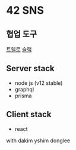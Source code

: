 # 42 SNS

## 협업 도구

[트렐로](https://trello.com/b/DFfWnGrR/42-sns)
[슬랙](https://42sns.slack.com)

## Server stack

- node js (v12 stable)
- graphql
- prisma

## Client stack

- react

with dakim yshim donglee

